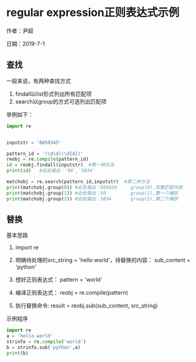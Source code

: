 # regular expression正则表达式示例

作者：尹超

日期：2019-7-1

## 查找

一般来说，有两种查找方式

1. findall以list形式列出所有匹配项
2. search以group的方式可选列出匹配项

举例如下：

```python
import re


inputstr = '6050345'

pattern_id = '(\d\d)(\d{4})'
reobj = re.compile(pattern_id)
id = reobj.findall(inputstr)  #第一种方法
print(id)   #此处输出：'60','5034'

matchobj = re.search(pattern_id,inputstr)  #第二种方法
print(matchobj.group(0)) #此处输出：605034     group(0),完整匹配内容
print(matchobj.group(1)) #此处输出：60         group(1),第一个捕获
print(matchobj.group(2)) #此处输出：5034       group(2),第二个捕获
```

## 替换

基本思路

1. import re

2. 明确待处理的src_string = 'hello world'，待替换的内容： sub_content = 'python'

3. 想好正则表达式： pattern = 'world'

4. 编译正则表达式： reobj = re.compile(pattern)

5. 执行替换命令:  result = reobj.sub(sub_content, src_string)

示例程序

```python
import re
a = 'hello world'
strinfo = re.compile('world')
b = strinfo.sub('python',a)
print(b)
```

